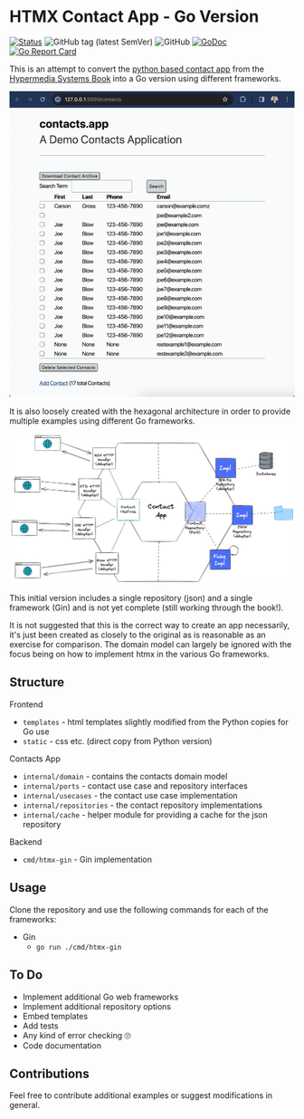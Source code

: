 # HTMX Contact App - Go Version

[![Status](https://img.shields.io/badge/status-wip-yellow)](https://github.com/darrenparkinson/htmx-contact-app-go) ![GitHub tag (latest SemVer)](https://img.shields.io/github/v/tag/darrenparkinson/htmx-contact-app-go) ![GitHub](https://img.shields.io/github/license/darrenparkinson/htmx-contact-app-go?color=brightgreen) [![GoDoc](https://pkg.go.dev/badge/darrenparkinson/htmx-contact-app-go)](https://pkg.go.dev/github.com/darrenparkinson/htmx-contact-app-go) [![Go Report Card](https://goreportcard.com/badge/github.com/darrenparkinson/htmx-contact-app-go)](https://goreportcard.com/report/github.com/darrenparkinson/htmx-contact-app-go)

This is an attempt to convert the [python based contact app](https://github.com/bigskysoftware/contact-app) from the [Hypermedia Systems Book](https://hypermedia.systems/book/contents/) into a Go version using different frameworks.

![contacts app](./docs/contact-app.png)

It is also loosely created with the hexagonal architecture in order to provide multiple examples using different Go frameworks.

![hex diagram](./docs/hex-contact-app.png)

This initial version includes a single repository (json) and a single framework (Gin) and is not yet complete (still working through the book!).

It is not suggested that this is the correct way to create an app necessarily, it's just been created as closely to the original as is reasonable as an exercise for comparison. The domain model can largely be ignored with the focus being on how to implement htmx in the various Go frameworks.

## Structure

Frontend

* `templates` - html templates slightly modified from the Python copies for Go use
* `static` - css etc. (direct copy from Python version)

Contacts App

* `internal/domain` - contains the contacts domain model
* `internal/ports` - contact use case and repository interfaces
* `internal/usecases` - the contact use case implementation
* `internal/repositories` - the contact repository implementations
* `internal/cache` - helper module for providing a cache for the json repository

Backend

* `cmd/htmx-gin` - Gin implementation

## Usage

Clone the repository and use the following commands for each of the frameworks:

* Gin
  *  `go run ./cmd/htmx-gin`

## To Do

* Implement additional Go web frameworks
* Implement additional repository options
* Embed templates
* Add tests
* Any kind of error checking 🙄
* Code documentation

## Contributions

Feel free to contribute additional examples or suggest modifications in general.